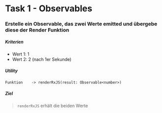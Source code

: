 # Task 1 - Observables

### Erstelle ein Observable, das zwei Werte emitted und übergebe diese der Render Funktion

##### Kriterien

- Wert 1: 1
- Wert 2: 2 (nach 1er Sekunde)

##### Utility

```
Funktion    -> renderRxJS(result: Observable<number>)
```

##### Ziel

> `renderRxJS` erhält die beiden Werte

